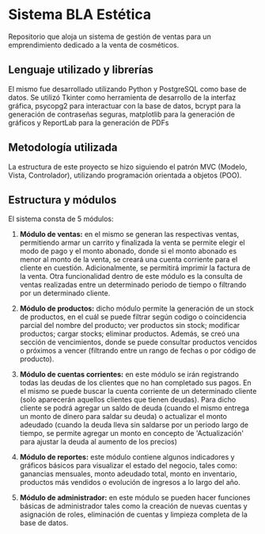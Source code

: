 # Sistema BLA Estética

Repositorio que aloja un sistema de gestión de ventas para un emprendimiento dedicado a la venta de cosméticos.

## Lenguaje utilizado y librerías

El mismo fue desarrollado utilizando Python y PostgreSQL como base de datos. Se utilizó Tkinter como herramienta de desarrollo de la interfaz gráfica, 
psycopg2 para interactuar con la base de datos, bcrypt para la generación de contraseñas seguras, matplotlib para la generación de gráficos y ReportLab 
para la generación de PDFs

## Metodología utilizada

La estructura de este proyecto se hizo siguiendo el patrón MVC (Modelo, Vista, Controlador), utilizando programación orientada a objetos (POO).

## Estructura y módulos

El sistema consta de 5 módulos:

  1) **Módulo de ventas:** en el mismo se generan las respectivas ventas, permitiendo armar un carrito y finalizada la venta se permite elegir el modo de
     pago y el monto abonado, donde si el monto abonado es menor al monto de la venta, se creará una cuenta corriente para el cliente en cuestión.
     Adicionalmente, se permitirá imprimir la factura de la venta. Otra funcionalidad dentro de este módulo es la consulta de ventas realizadas entre
     un determinado periodo de tiempo o filtrando por un determinado cliente.

  2) **Módulo de productos:** dicho módulo permite la generación de un stock de productos, en el cuál se puede filtrar según codigo o coincidencia parcial
     del nombre del producto; ver productos sin stock; modificar productos; cargar stocks; eliminar productos. Además, se creó una sección de vencimientos,
     donde se puede consultar productos vencidos o próximos a vencer (filtrando entre un rango de fechas o por código de producto).

  3) **Módulo de cuentas corrientes:** en este módulo se irán registrando todas las deudas de los clientes que no han completado sus pagos. En el mismo se puede
     buscar la cuenta corriente de un determinado cliente (solo aparecerán aquellos clientes que tienen deudas). Para dicho cliente se podrá agregar un saldo
     de deuda (cuando el mismo entrega un monto de dinero para saldar su deuda) o actualizar el monto adeudado (cuando la deuda lleva sin saldarse por un periodo
     largo de tiempo, se permite agregar un monto en concepto de 'Actualización' para ajustar la deuda al aumento de los precios)

  4) **Módulo de reportes:** este módulo contiene algunos indicadores y gráficos básicos para visualizar el estado del negocio, tales como: ganancias mensuales,
     monto adeudado total, monto en inventario, productos más vendidos o evolución de ingresos a lo largo del año.

  5) **Módulo de administrador:** en este módulo se pueden hacer funciones básicas de administrador tales como la creación de nuevas cuentas y asignación de roles,
     eliminación de cuentas y limpieza completa de la base de datos.
